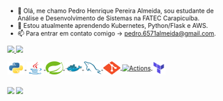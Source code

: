 - 👋  Olá, me chamo Pedro Henrique Pereira Almeida, sou estudante de Análise e Desenvolvimento de Sistemas na FATEC Carapicuíba.
- 👀  Estou atualmente aprendendo Kubernetes, Python/Flask e AWS.
- 📫  Para entrar em contato comigo -> pedro.6571almeida@gmail.com.

<div>
  <a href="https://github.com/PedroHPAlmeida">
  <img height="180em" src="https://github-readme-stats.vercel.app/api?username=PedroHPAlmeida&show_icons=true&theme=dark&include_all_commits=true&count_private=true"/>
  <img height="180em" src="https://github-readme-stats.vercel.app/api/top-langs/?username=PedroHPAlmeida&layout=compact&langs_count=20&theme=dark"/>
</div>
  
<div style="display: inline_block"><br>
  <img align="center" alt="Python" height="30" width="40" src="https://raw.githubusercontent.com/devicons/devicon/master/icons/python/python-original.svg">
  <img align="center" alt="Java" height="30" width="40" src="https://raw.githubusercontent.com/devicons/devicon/master/icons/java/java-original.svg">
  <img align="center" alt="Spring" height="30" width="40" src="https://raw.githubusercontent.com/devicons/devicon/master/icons/spring/spring-original.svg">
  <img align="center" alt="Docker" height="30" width="40" src="https://raw.githubusercontent.com/devicons/devicon/master/icons/docker/docker-original.svg">
  <img align="center" alt="SQL" height="30" width="40" src="https://raw.githubusercontent.com/devicons/devicon/master/icons/mysql/mysql-original.svg">
  <img align="center" alt="Git" height="30" width="40" src="https://raw.githubusercontent.com/devicons/devicon/master/icons/git/git-original.svg">
  <img align="center" alt="Actions" height="30" width="30" src="https://avatars.githubusercontent.com/u/44036562?s=200&v=4">
  <img align="center" alt="Terraform" height="30" width="30" src="https://raw.githubusercontent.com/devicons/devicon/master/icons/terraform/terraform-original.svg">
</div>

##

<div> 
  <a href = "mailto:pedro.6571almeida@gmail.com"><img src="https://img.shields.io/badge/-Gmail-%23333?style=for-the-badge&logo=gmail&logoColor=white" target="_blank"></a>
  <a href="https://www.linkedin.com/in/pedro-henrique-pereira-almeida/" target="_blank"><img src="https://img.shields.io/badge/-LinkedIn-%230077B5?style=for-the-badge&logo=linkedin&logoColor=white" target="_blank"></a> 
</div>
